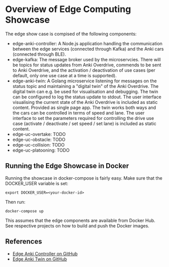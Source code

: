 # Overview of Edge Computing Showcase

The edge show case is compised of the following components:
* edge-anki-controller: A Node.js application handling the communication between the edge services (connected through Kafka) and the Anki cars (connected through BLE).
* edge-kafka: The message broker used by the microservcies. There will be topics for status updates from Anki Overdrive, commends to be sent to Anki Overdrive, and the activation / deactivation of use cases (per default, only one use case at a time is supported).
* edge-anki-twin: A Golang microservice listening for messages on the status topic and maintaining a "digital twin" of the Anki Overdrive. The digital twin can e.g. be used for visualisation and debugging. The twin can be configured to log the status update to stdout. The user interface visualising the current state of the Anki Overdrive is included as static content. Provided as single page app. The twin works both ways and the cars can be controlled in terms of speed and lane. The user interface to set the parameters required for controlling the drive use case (activate / deactivate / set speed / set lane) is included as static content.
* edge-uc-overtake: TODO
* edge-uc-obstacle: TODO
* edge-uc-collision: TODO
* edge-uc-platooning: TODO

## Running the Edge Showcase in Docker
Running the showcase in docker-compose is fairly easy. Make sure that the DOCKER_USER variable is set:
```
export DOCKER_USER=<your-docker-id>
```

Then run:
```
docker-compose up
```

This assumes that the edge components are available from Docker Hub. See respective projects on how to build and push the Docker images.

## References
* [Edge Anki Controller on GitHub](https://github.com/okoeth/edge-anki-twin)
* [Edge Anki Twin on GitHub](https://github.com/okoeth/edge-anki-twin)
